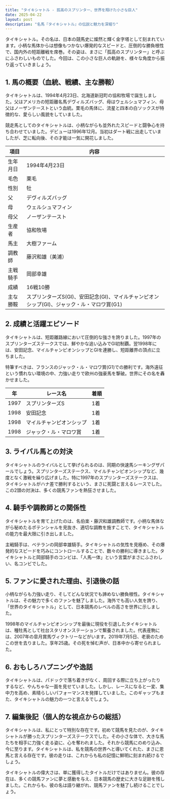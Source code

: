 ```yaml
---
title: "タイキシャトル - 孤高のスプリンター、世界を翔けた小さな巨人"
date: 2025-04-22
layout: post
description: "名馬『タイキシャトル』の伝説と魅力を深堀り"
---
```


タイキシャトル。その名は、日本の競馬史に燦然と輝く金字塔として刻まれています。小柄な馬体からは想像もつかない爆発的なスピードと、圧倒的な勝負根性で、国内外の短距離戦を席巻。その姿は、まさに「孤高のスプリンター」と呼ぶにふさわしいものでした。今回は、この小さな巨人の軌跡を、様々な角度から振り返っていきましょう。

## 1. 馬の概要（血統、戦績、主な勝鞍）

タイキシャトルは、1994年4月23日、北海道新冠町の協和牧場で誕生しました。父はアメリカの短距離名馬デヴィルズバッグ、母はウェルシュマフィン、母父はノーザンテーストという血統。栗毛の馬体に、流星と四本の白ソックスが特徴的な、愛らしい風貌をしていました。

競走馬としてのタイキシャトルは、小柄ながらも並外れたスピードと闘争心を持ち合わせていました。デビューは1996年12月。当初はダート戦に出走していましたが、芝に転向後、その才能は一気に開花しました。

| 項目 | 内容 |
|---|---|
| 生年月日 | 1994年4月23日 |
| 毛色 | 栗毛 |
| 性別 | 牡 |
| 父 | デヴィルズバッグ |
| 母 | ウェルシュマフィン |
| 母父 | ノーザンテースト |
| 生産者 | 協和牧場 |
| 馬主 | 大樹ファーム |
| 調教師 | 藤沢和雄（美浦） |
| 主戦騎手 | 岡部幸雄 |
| 成績 | 16戦10勝 |
| 主な勝鞍 | スプリンターズS(GI)、安田記念(GI)、マイルチャンピオンシップ(GI)、ジャック・ル・マロワ賞(G1) |


## 2. 成績と活躍エピソード

タイキシャトルは、短距離路線において圧倒的な強さを誇りました。1997年のスプリンターズステークスでは、鮮やかな追い込みでGI初制覇。翌1998年には、安田記念、マイルチャンピオンシップとGIを連勝し、短距離界の頂点に立ちました。

特筆すべきは、フランスのジャック・ル・マロワ賞(G1)での勝利です。海外遠征という慣れない環境の中、力強い走りで欧州の強豪馬を撃破。世界にその名を轟かせました。

| 年 | レース名 | 着順 |
|---|---|---|
| 1997 | スプリンターズS | 1着 |
| 1998 | 安田記念 | 1着 |
| 1998 | マイルチャンピオンシップ | 1着 |
| 1998 | ジャック・ル・マロワ賞 | 1着 |


## 3. ライバル馬との対決

タイキシャトルのライバルとして挙げられるのは、同期の快速馬シーキングザパールでしょう。スプリンターズステークス、マイルチャンピオンシップなど、幾度となく激戦を繰り広げました。特に1997年のスプリンターズステークスは、タイキシャトルがハナ差で勝利するという、まさに死闘と言えるレースでした。この2頭の対決は、多くの競馬ファンを熱狂させました。


## 4. 騎手や調教師との関係性

タイキシャトルを育て上げたのは、名伯楽・藤沢和雄調教師です。小柄な馬体ながら秘めたるポテンシャルを見抜き、適切な調教を施すことで、タイキシャトルの能力を最大限に引き出しました。

主戦騎手は、ベテランの岡部幸雄騎手。タイキシャトルの気性を見極め、その爆発的なスピードを巧みにコントロールすることで、数々の勝利に導きました。タイキシャトルと岡部騎手のコンビは、「人馬一体」という言葉がまさにふさわしい、名コンビでした。


## 5. ファンに愛された理由、引退後の話

小柄ながらも力強い走り、そしてどんな状況でも諦めない勝負根性。タイキシャトルは、その魅力で多くのファンを魅了しました。海外でも高い人気を誇り、「世界のタイキシャトル」として、日本競馬のレベルの高さを世界に示しました。

1998年のマイルチャンピオンシップを最後に現役を引退したタイキシャトルは、種牡馬として社台スタリオンステーションで繋養されました。代表産駒には、2007年の皐月賞馬ヴィクトリーなどがいます。2019年7月5日、老衰のためこの世を去りました。享年25歳。その死を悼む声が、日本中から寄せられました。


## 6. おもしろハプニングや逸話

タイキシャトルは、パドックで落ち着きがなく、周回する際に立ち上がったりするなど、やんちゃな一面を見せていました。しかし、レースになると一変、集中力を高め、素晴らしいパフォーマンスを発揮していました。このギャップもまた、タイキシャトルの魅力の一つと言えるでしょう。


## 7. 編集後記（個人的な視点からの総括）

タイキシャトルは、私にとって特別な存在です。初めて競馬を見たのが、タイキシャトルが勝ったスプリンターズステークスでした。その小さな体で、大きな馬たちを相手に力強く走る姿に、心を奪われました。それから競馬にのめり込み、今に至ります。タイキシャトルは、私を競馬の世界へと導いてくれた、まさに恩馬と言える存在です。彼の走りは、これからも私の記憶に鮮明に刻まれ続けるでしょう。


タイキシャトルの偉大さは、単に獲得したタイトルだけではありません。彼の存在は、多くの競馬ファンに夢と感動を与え、日本競馬の歴史に大きな足跡を残しました。これからも、彼の名は語り継がれ、競馬ファンを魅了し続けることでしょう。
